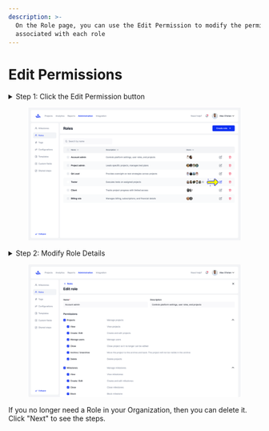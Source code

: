 ```yaml
---
description: >-
  On the Role page, you can use the Edit Permission to modify the permissions
  associated with each role
---
```


# Edit Permissions

<details>

<summary>Step 1: Click the Edit Permission button </summary>

Click the pencil icon to open the Edit Permissions interface for that role of user

</details>

<figure><img src="../../.gitbook/assets/127_Roles.png" alt=""><figcaption></figcaption></figure>

<details>

<summary>Step 2: Modify Role Details</summary>

On this page, you can change the role's name, update its description, and customize its permissions

</details>

<figure><img src="../../.gitbook/assets/128_Role list.png" alt=""><figcaption></figcaption></figure>

If you no longer need a Role in your Organization, then you can delete it. Click "Next" to see the steps.&#x20;
